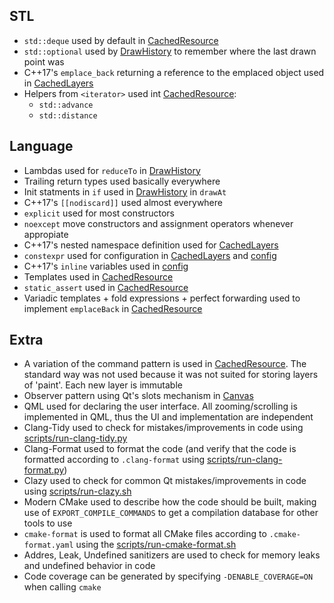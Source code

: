 ## STL
* `std::deque` used by default in [CachedResource](https://github.com/AlexandruIca/Skribble/blob/cached-layers/src/cached_resource.hpp)
* `std::optional` used by [DrawHistory](https://github.com/AlexandruIca/Skribble/blob/cached-layers/src/draw_history.hpp) to remember where the last drawn point was
* C++17's `emplace_back` returning a reference to the emplaced object used in [CachedLayers](https://github.com/AlexandruIca/Skribble/blob/cached-layers/src/draw_history.hpp)
* Helpers from `<iterator>` used int [CachedResource](https://github.com/AlexandruIca/Skribble/blob/cached-layers/src/cached_resource.hpp):
    - `std::advance`
    - `std::distance`

## Language
* Lambdas used for `reduceTo` in [DrawHistory](https://github.com/AlexandruIca/Skribble/blob/cached-layers/src/draw_history.hpp)
* Trailing return types used basically everywhere
* Init statments in `if` used in [DrawHistory](https://github.com/AlexandruIca/Skribble/blob/cached-layers/src/draw_history.hpp) in `drawAt`
* C++17's `[[nodiscard]]` used almost everywhere
* `explicit` used for most constructors
* `noexcept` move constructors and assignment operators whenever appropiate
* C++17's nested namespace definition used for [CachedLayers](https://github.com/AlexandruIca/Skribble/blob/cached-layers/src/draw_history.hpp)
* `constexpr` used for configuration in [CachedLayers](https://github.com/AlexandruIca/Skribble/blob/cached-layers/src/draw_history.hpp) and [config](https://github.com/AlexandruIca/Skribble/blob/cached-layers/src/canvas_config.hpp)
* C++17's `inline` variables used in [config](https://github.com/AlexandruIca/Skribble/blob/cached-layers/src/canvas_config.hpp)
* Templates used in [CachedResource](https://github.com/AlexandruIca/Skribble/blob/cached-layers/src/cached_resource.hpp)
* `static_assert` used in [CachedResource](https://github.com/AlexandruIca/Skribble/blob/cached-layers/src/cached_resource.hpp)
* Variadic templates + fold expressions + perfect forwarding used to implement `emplaceBack` in [CachedResource](https://github.com/AlexandruIca/Skribble/blob/cached-layers/src/cached_resource.hpp)

## Extra
* A variation of the command pattern is used in [CachedResource](https://github.com/AlexandruIca/Skribble/blob/cached-layers/src/cached_resource.hpp). The standard way was not used because it was not suited for storing layers of 'paint'. Each new layer is immutable
* Observer pattern using Qt's slots mechanism in [Canvas](https://github.com/AlexandruIca/Skribble/blob/cached-layers/src/canvas.hpp)
* QML used for declaring the user interface. All zooming/scrolling is implemented in QML, thus the UI and implementation are independent
* Clang-Tidy used to check for mistakes/improvements in code using [scripts/run-clang-tidy.py](https://github.com/AlexandruIca/Skribble/blob/master/scripts/run-clang-tidy.py)
* Clang-Format used to format the code (and verify that the code is formatted according to `.clang-format` using [scripts/run-clang-format.py](https://github.com/AlexandruIca/Skribble/blob/master/scripts/run-clang-format.py))
* Clazy used to check for common Qt mistakes/improvements in code using [scripts/run-clazy.sh](https://github.com/AlexandruIca/Skribble/blob/master/scripts/run-clazy.sh)
* Modern CMake used to describe how the code should be built, making use of `EXPORT_COMPILE_COMMANDS` to get a compilation database for other tools to use
* `cmake-format` is used to format all CMake files according to `.cmake-format.yaml` using the [scripts/run-cmake-format.sh](https://github.com/AlexandruIca/Skribble/blob/master/scripts/run-cmake-format.sh)
* Addres, Leak, Undefined sanitizers are used to check for memory leaks and undefined behavior in code
* Code coverage can be generated by specifying `-DENABLE_COVERAGE=ON` when calling `cmake`

